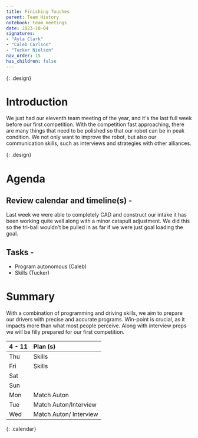 ```yaml
---
title: Finishing Touches 
parent: Team History
notebook: team_meetings
date: 2023-10-04
signatures:
- "Ayla Clark"
- "Caleb Carlson"
- "Tucker Nielson"
nav_order: 15
has_children: false
---
```


{: .design}
# Introduction

We just had our eleventh team meeting of the year, and it's the last full week before our first competition. With the competition fast approaching, there are many things that need to be polished so that our robot can be in peak condition. We not only want to improve the robot, but also our communication skills, such as interviews and strategies with other alliances.

{: .design}
# Agenda 

## Review calendar and timeline(s) -
Last week we were able to completely CAD and construct our intake it has been working quite well along with a minor catapult adjustment. We did this so the tri-ball wouldn't be pulled in as far if we were just goal loading the goal.

## Tasks -
* Program autonomous 			    (Caleb)
* Skills			   (Tucker)


# Summary

With a combination of programming and driving skills, we aim to prepare our drivers with precise and accurate programs. Win-point is crucial, as it impacts more than what most people perceive. Along with interview preps we will be filly prepared for our first competition.

|  4 - 11  | Plan (s) |
|:---|:---|
| Thu | Skills |
| Fri | Skills |
| Sat | |
| Sun |  |
| Mon | Match Auton |
| Tue | Match Auton/Interview |
| Wed | Match Auton/ Interview |
{: .calendar}